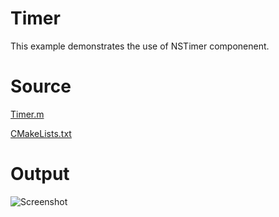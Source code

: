 # Timer

This example demonstrates the use of NSTimer componenent.

# Source

[Timer.m](./Timer.m)

[CMakeLists.txt](./CMakeLists.txt)

# Output

![Screenshot](../../docs/Pictures/Timer.png)

